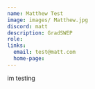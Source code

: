 ```yaml
---
name: Matthew Test
image: images/ Matthew.jpg 
discord: matt
description: GradSWEP
role: 
links:
  email: test@matt.com
  home-page: 
---
```


im testing